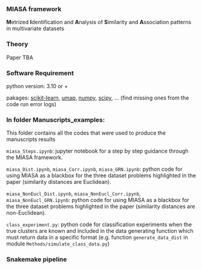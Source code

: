 ### MIASA framework
**M**etrized **I**dentification and **A**nalysis of **S**imilarity and **A**ssociation patterns in multivariate datasets

### Theory
Paper TBA

### Software Requirement
python version: 3.10 or +

pakages: [scikit-learn](https://scikit-learn.org/stable/), [umap](https://umap-learn.readthedocs.io/en/latest/), [numpy](https://numpy.org/), [scipy](https://scipy.org/), ... (find missing ones from the code run error logs)

### In folder Manuscripts_examples:
This folder contains all the codes that were used to produce the manuscripts results

`miasa_Steps.ipynb`: jupyter notebook for a step by step guidance through the MIASA framework.

`miasa_Dist.ipynb`, `miasa_Corr.ipynb`, `miasa_GRN.ipynb`: python code for using MIASA as a blackbox for the three dataset problems highlighted in the paper (similarity distances are Euclidean).

`miasa_NonEucl_Dist.ipynb`, `miasa_NonEucl_Corr.ipynb`, `miasa_NonEucl_GRN.ipynb`: python code for using MIASA as a blackbox for the three dataset problems highlighted in the paper (similarity distances are non-Euclidean).

`class_experiment.py`: python code for classification experiments when the true clusters are known and included in the data generating function which must return data in a specific format (e.g. function `generate_data_dist` in module `Methods/simulate_class_data.py`)


### Snakemake pipeline


